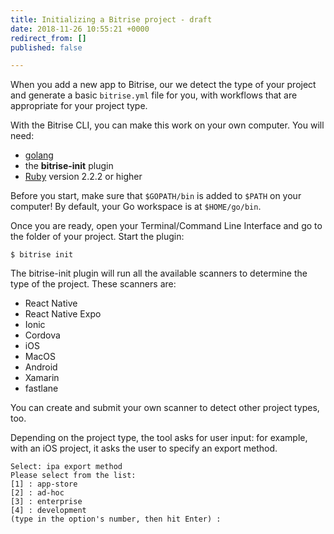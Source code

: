 ```yaml
---
title: Initializing a Bitrise project - draft
date: 2018-11-26 10:55:21 +0000
redirect_from: []
published: false

---
```

When you add a new app to Bitrise, our we detect the type of your project and generate a basic `bitrise.yml` file for you, with workflows that are appropriate for your project type.

With the Bitrise CLI, you can make this work on your own computer. You will need:

* [golang](https://github.com/golang/go)
* the **bitrise-init** plugin
* [Ruby](https://www.ruby-lang.org/en/) version 2.2.2 or higher

Before you start, make sure that `$GOPATH/bin` is added to `$PATH` on your computer! By default, your Go workspace is at `$HOME/go/bin`.

Once you are ready, open your Terminal/Command Line Interface and go to the folder of your project. Start the plugin:

    $ bitrise init

The bitrise-init plugin will run all the available scanners to determine the type of the project. These scanners are:

* React Native
* React Native Expo
* Ionic
* Cordova
* iOS
* MacOS
* Android
* Xamarin
* fastlane

You can create and submit your own scanner to detect other project types, too. 

Depending on the project type, the tool asks for user input: for example, with an iOS project, it asks the user to specify an export method.

```
Select: ipa export method
Please select from the list:
[1] : app-store
[2] : ad-hoc
[3] : enterprise
[4] : development
(type in the option's number, then hit Enter) :
```


